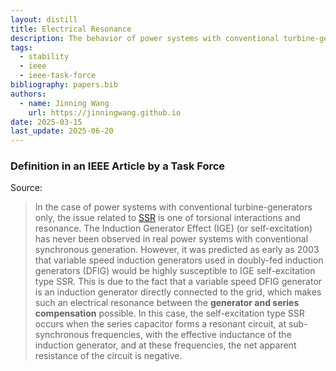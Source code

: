 ```yaml
---
layout: distill
title: Electrical Resonance
description: The behavior of power systems with conventional turbine-generators and variable speed induction generators.
tags:
  - stability
  - ieee
  - ieee-task-force
bibliography: papers.bib
authors:
  - name: Jinning Wang
    url: https://jinningwang.github.io
date: 2025-03-15
last_update: 2025-06-20
---
```


### Definition in an IEEE Article by a Task Force

Source: <d-cite key="hatziargyriou2021stability"></d-cite>

> In the case of power systems with conventional turbine-generators only, the issue related to [SSR](/wiki/subsynchronous-resonance) is one of torsional interactions and resonance. The Induction Generator Effect (IGE) (or self-excitation) has never been observed in real power systems with conventional synchronous generation. However, it was predicted as early as 2003 that variable speed induction generators used in doubly-fed induction generators (DFIG) would be highly susceptible to IGE self-excitation type SSR. This is due to the fact that a variable speed DFIG generator is an induction generator directly connected to the grid, which makes such an electrical resonance between the **generator and series compensation** possible. In this case, the self-excitation type SSR occurs when the series capacitor forms a resonant circuit, at sub-synchronous frequencies, with the effective inductance of the induction generator, and at these frequencies, the net apparent resistance of the circuit is negative.
